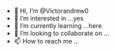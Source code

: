 - 👋 Hi, I’m @Victorandrew0
- 👀 I’m interested in ...yes
- 🌱 I’m currently learning ...here 
- 💞️ I’m looking to collaborate on ...
- 📫 How to reach me ...

<!---
Victorandrew0/Victorandrew0 is a ✨ special ✨ repository because its `README.md` (this file) appears on your GitHub profile.
You can click the Preview link to take a look at your changes.
--->
